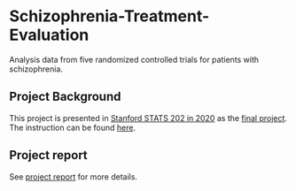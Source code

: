 # Schizophrenia-Treatment-Evaluation

Analysis data from five randomized controlled trials for patients with schizophrenia.

## Project Background
This project is presented in [Stanford STATS 202 in 2020](https://stats-202.github.io/) as the [final project](https://stats-202.github.io/project.html). The instruction can be found [here](https://stats-202.github.io/assets/project/final_project.pdf).

## Project report
See [project report](https://github.com/shengbo-ma/Schizophrenia-Treatment-Evaluation/blob/master/script.ipynb) for more details.
